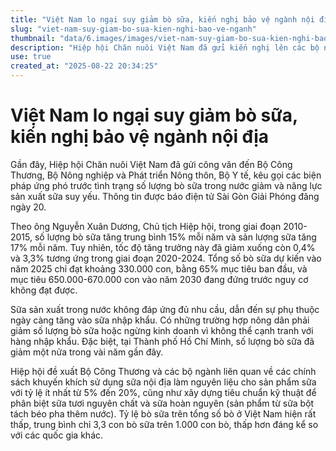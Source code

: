```yaml
---
title: "Việt Nam lo ngại suy giảm bò sữa, kiến nghị bảo vệ ngành nội địa"
slug: "viet-nam-suy-giam-bo-sua-kien-nghi-bao-ve-nganh"
thumbnail: "data/6.images/images/viet-nam-suy-giam-bo-sua-kien-nghi-bao-ve-nganh.webp"
description: "Hiệp hội Chăn nuôi Việt Nam đã gửi kiến nghị lên các bộ ngành về tình trạng suy giảm số lượng bò sữa và khả năng sản xuất sữa trong nước, kêu gọi các chính sách bảo vệ ngành."
use: true
created_at: "2025-08-22 20:34:25"
---
```


# Việt Nam lo ngại suy giảm bò sữa, kiến nghị bảo vệ ngành nội địa

Gần đây, Hiệp hội Chăn nuôi Việt Nam đã gửi công văn đến Bộ Công Thương, Bộ Nông nghiệp và Phát triển Nông thôn, Bộ Y tế, kêu gọi các biện pháp ứng phó trước tình trạng số lượng bò sữa trong nước giảm và năng lực sản xuất sữa suy yếu. Thông tin được báo điện tử Sài Gòn Giải Phóng đăng ngày 20.

Theo ông Nguyễn Xuân Dương, Chủ tịch Hiệp hội, trong giai đoạn 2010-2015, số lượng bò sữa tăng trung bình 15% mỗi năm và sản lượng sữa tăng 17% mỗi năm. Tuy nhiên, tốc độ tăng trưởng này đã giảm xuống còn 0,4% và 3,3% tương ứng trong giai đoạn 2020-2024. Tổng số bò sữa dự kiến vào năm 2025 chỉ đạt khoảng 330.000 con, bằng 65% mục tiêu ban đầu, và mục tiêu 650.000-670.000 con vào năm 2030 đang đứng trước nguy cơ không đạt được.

Sữa sản xuất trong nước không đáp ứng đủ nhu cầu, dẫn đến sự phụ thuộc ngày càng tăng vào sữa nhập khẩu. Có những trường hợp nông dân phải giảm số lượng bò sữa hoặc ngừng kinh doanh vì không thể cạnh tranh với hàng nhập khẩu. Đặc biệt, tại Thành phố Hồ Chí Minh, số lượng bò sữa đã giảm một nửa trong vài năm gần đây.

Hiệp hội đề xuất Bộ Công Thương và các bộ ngành liên quan về các chính sách khuyến khích sử dụng sữa nội địa làm nguyên liệu cho sản phẩm sữa với tỷ lệ ít nhất từ 5% đến 20%, cũng như xây dựng tiêu chuẩn kỹ thuật để phân biệt sữa tươi nguyên chất và sữa hoàn nguyên (sản phẩm từ sữa bột tách béo pha thêm nước). Tỷ lệ bò sữa trên tổng số bò ở Việt Nam hiện rất thấp, trung bình chỉ 3,3 con bò sữa trên 1.000 con bò, thấp hơn đáng kể so với các quốc gia khác.